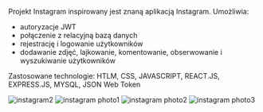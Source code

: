 Projekt Instagram inspirowany jest znaną aplikacją Instagram.
Umożliwia:
- autoryzacje JWT
- połączenie z relacyjną bazą danych
- rejestrację i logowanie użytkowników
- dodawanie zdjęć, lajkowanie, komentowanie, obserwowanie i wyszukiwanie użytkowników

Zastosowane technologie: HTLM, CSS, JAVASCRIPT, REACT.JS, EXPRESS.JS, MYSQL, JSON Web Token

![instagram2](https://user-images.githubusercontent.com/75683529/150788483-131d3a78-ca36-4437-a849-57b69c2d68e4.jpg)
![instagram photo1](https://user-images.githubusercontent.com/75683529/154700624-95c207cf-1dea-41b0-85a8-073dfcfa5db2.jpg)
![instagram photo2](https://user-images.githubusercontent.com/75683529/154700651-ff7804a8-520d-4fea-8d51-89f3eab48b02.jpg)
![instagram photo3](https://user-images.githubusercontent.com/75683529/154700674-b6039aa8-5f35-4302-9825-b00f58267655.jpg)
